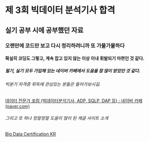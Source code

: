 # 제 3회 빅데이터 분석기사 합격

## 실기 공부 시에 공부했던 자료

### 오랜만에 코드만 보고 다시 정리하려니까 또 가물가물하다

#### 확실히 코딩도 그렇고, 계속 잡고 있지 않는 이상 이내 휘발되기 마련인 것 같다.

##### 필기, 실기 모두 가입해 있는 네이버 카페에서 도움을 참 많이 받았던 것 같다.

###### 빅분기 자격증 취득에 관심있는 분들은 들어가보시길.

[데이터 전문가 포럼 (빅데이터분석기사, ADP, SQLP, DAP 등) : 네이버 카페 (naver.com)](https://cafe.naver.com/sqlpd)

###### 그리고 또 하나 정말정말 도움이 많이 된 캐글 사이트 소개

[Big Data Certification KR](https://www.kaggle.com/agileteam/bigdatacertificationkr)
